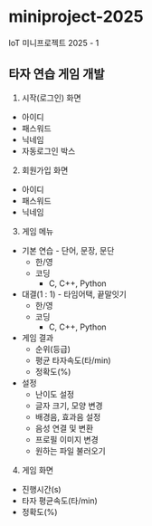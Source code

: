 # miniproject-2025
IoT 미니프로젝트 2025 - 1
## 타자 연습 게임 개발
1. 시작(로그인) 화면
- 아이디
- 패스워드
- 닉네임
- 자동로그인 박스

2. 회원가입 화면
- 아이디
- 패스워드
- 닉네임

3. 게임 메뉴
- 기본 연습 - 단어, 문장, 문단
    - 한/영
    - 코딩
        - C, C++, Python 
- 대결(1 : 1) - 타임어택, 끝말잇기
    - 한/영
    - 코딩
        - C, C++, Python
- 게임 결과
    - 순위(등급)
    - 평균 타자속도(타/min)
    - 정확도(%)
- 설정
    - 난이도 설정
    - 글자 크기, 모양 변경
    - 배경음, 효과음 설정
    - 음성 연결 및 변환 
    - 프로필 이미지 변경
    - 원하는 파일 불러오기

4. 게임 화면
- 진행시간(s)
- 타자 평균속도(타/min)
- 정확도(%) 